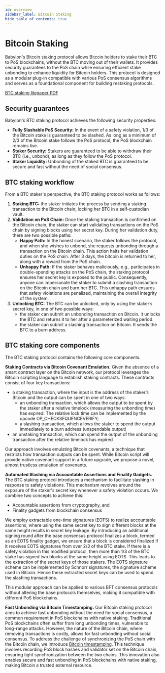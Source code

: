 ```yaml
---
id: overview
sidebar_label: Bitcoin Staking
hide_table_of_contents: true
---
```


# Bitcoin Staking

Babylon's Bitcoin staking protocol allows Bitcoin holders to stake their BTC to PoS blockchains, without the BTC moving out of their wallets.
It provides security guarantees to the PoS chain while ensuring efficient stake unbonding to enhance liquidity for Bitcoin holders.
This protocol is designed as a modular plug-in compatible with various PoS consensus algorithms and serves as a foundational component for building restaking protocols.


<div class="pdf-banner">
  <a class="pdf-link" target="\_blank" href="/papers/btc_staking_litepaper.pdf">
    <span class="pdf-text">BTC staking litepaper</span>
    <span class="pdf-icon">PDF</span>
  </a>
</div>

## Security guarantees

Babylon's BTC staking protocol achieves the following security properties:

- **Fully Slashable PoS Security:** In the event of a safety violation, 1/3 of the Bitcoin stake is guaranteed to be slashed. As long as a minimum of 2/3 of the Bitcoin stake follows the PoS protocol, the PoS blockchain remains live.
- **Staker Security:** Stakers are guaranteed to be able to withdraw their BTC (i.e., unbond), as long as they follow the PoS protocol.
- **Staker Liquidity:**  Unbonding of the staked BTC is guaranteed to be secure and fast without the need of social consensus. 

## BTC staking workflow

From a BTC staker's perspective, the BTC staking protocol works as follows:

1. **Staking BTC:** the staker initiates the process by sending a staking transaction to the Bitcoin chain, locking her BTC in a self-custodian vault.
2. **Validation on PoS Chain:** Once the staking transaction is confirmed on the Bitcoin chain, the staker can start validating transactions on the PoS chain by signing blocks using her secret key. During her validation duty, there are two possible paths:
   - **Happy Path:** In the honest scenario, the staker follows the protocol, and when she wishes to unbond, she requests unbonding through a transaction on the Bitcoin chain. This action halts her validation duties on the PoS chain. After 3 days, the bitcoin is returned to her, along with a reward from the PoS chain.
   - **Unhappy Path:** If the staker behaves maliciously, e.g., participates in double-spending attacks on the PoS chain, the staking protocol ensures her secret key is exposed to the public. Consequently, anyone can impersonate the staker to submit a slashing transaction on the Bitcoin chain and burn her BTC. This unhappy path ensures that safety violations are penalized, maintaining the overall integrity of the system.
3. **Unlocking BTC:** The BTC can be unlocked, only by using the staker’s secret key, in one of two possible ways:
   - the staker can submit an unbonding transaction on Bitcoin. It unlocks the BTC and returns it to her after a parameterized waiting period.
   - the staker can submit a slashing transaction on Bitcoin. It sends the BTC to a burn address.

## BTC staking core components

The BTC staking protocol contains the following core components.

**Staking Contracts via Bitcoin Covenant Emulation.**
Given the absence of a smart contract layer on the Bitcoin network, our protocol leverages the Bitcoin scripting language to establish staking contracts.
These contracts consist of four key transactions:

- a staking transaction, where the input is the address of the staker’s Bitcoin and the output can be spent in one of two ways:
  - an unbonding transaction, which allows the output to be spent by the staker after a relative timelock (measuring the unbonding time) has expired. The relative lock time can be implemented by the opcode OP_CHECKSEQUENCEVERIFY;
  - a slashing transaction, which allows the staker to spend the output immediately to a burn address (unspendable output)
- an unstaking transaction, which can spend the output of the unbonding transaction after the relative timelock has expired

Our approach involves emulating Bitcoin covenants, a technique that restricts how transaction outputs can be spent.
While Bitcoin script will provide native covenant support in a future upgrade, we propose a novel, almost trustless emulation of covenants.

**Automated Slashing via Accountable Assertions and Finality Gadgets.**
The BTC staking protocol introduces a mechanism to facilitate slashing in response to safety violations.
This mechanism revolves around the exposure of the staker's secret key whenever a safety violation occurs.
We combine two concepts to achieve this:

- Accountable assertions from cryptography, and
- Finality gadgets from blockchain consensus

We employ extractable one-time signatures (EOTS) to realize accountable assertions, where using the same secret key to sign different blocks at the same height results in secret key leakage.
By introducing an additional signing round after the base consensus protocol finalizes a block, termed as an EOTS finality gadget, we ensure that a block is considered finalized if it receives EOTS signatures from over 2/3 of the BTC stake.
If there is a safety violation in this modified protocol, then more than 1/3 of the BTC stake has signed two blocks at the same height using EOTS.
This leads to the extraction of the secret keys of those stakers.
The EOTS signature scheme can be implemented by Schnorr signatures, the signature scheme used in Bitcoin. 
Hence these extracted secret keys can be used to spend the slashing transactions.

This modular approach can be applied to various BFT consensus protocols without altering the base protocols themselves, making it compatible with different PoS blockchains.

**Fast Unbonding via Bitcoin Timestamping.**
Our Bitcoin staking protocol aims to achieve fast unbonding without the need for social consensus, a common requirement in PoS blockchains with native staking.
Traditional PoS blockchains often suffer from long unbonding times, vulnerable to long-range attacks.
However, the nature of the Bitcoin chain, where removing transactions is costly, allows for fast unbonding without social consensus.
To address the challenge of synchronizing the PoS chain with the Bitcoin chain, we introduce [Bitcoin timestamping](/docs/introduction/btc-timestamping/overview.md).
This technique involves recording PoS block hashes and validator set on the Bitcoin chain, ensuring tight synchronization between the two chains.
This innovation also enables secure and fast unbonding in PoS blockchains with native staking, making Bitcoin a trusted external resource.
